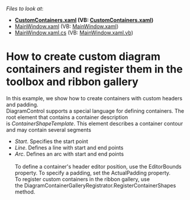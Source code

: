 <!-- default file list -->
*Files to look at*:

* **[CustomContainers.xaml](./CS/DXDiagram.CreateCustomContainers/CustomContainers.xaml) (VB: [CustomContainers.xaml](./VB/DXDiagram.CreateCustomContainers/CustomContainers.xaml))**
* [MainWindow.xaml](./CS/DXDiagram.CreateCustomContainers/MainWindow.xaml) (VB: [MainWindow.xaml](./VB/DXDiagram.CreateCustomContainers/MainWindow.xaml))
* [MainWindow.xaml.cs](./CS/DXDiagram.CreateCustomContainers/MainWindow.xaml.cs) (VB: [MainWindow.xaml.vb](./VB/DXDiagram.CreateCustomContainers/MainWindow.xaml.vb))
<!-- default file list end -->
# How to create custom diagram containers and register them in the toolbox and ribbon gallery


<p>In this example, we show how to create containers with custom headers and padding. <br>DiagramControl supports a special language for defining containers. The root element that contains a container description is <em>ContainerShapeTemplate</em>. This element describes a container contour and may contain several segments

* <em>Start</em>. Specifies the start point
* <em>Line</em>. Defines a line with start and end points
* <em>Arc</em>. Defines an arc with start and end points<br><br>To define a container's header editor position, use the EditorBounds property. To specify a padding, set the ActualPadding property.<br>To register custom containers in the ribbon gallery, use the DiagramContainerGalleryRegistrator.RegisterContainerShapes method.</p>

<br/>


